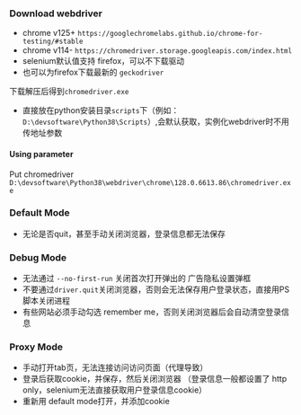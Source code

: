 ### Download webdriver
- chrome v125+ `https://googlechromelabs.github.io/chrome-for-testing/#stable`
- chrome v114- `https://chromedriver.storage.googleapis.com/index.html`
- selenium默认值支持 firefox，可以不下载驱动
- 也可以为firefox下载最新的 `geckodriver`

下载解压后得到`chromedriver.exe`
- 直接放在python安装目录`scripts`下（例如：`D:\devsoftware\Python38\Scripts`）,会默认获取，实例化webdriver时不用传地址参数

#### Using parameter
Put chromedriver `D:\devsoftware\Python38\webdriver\chrome\128.0.6613.86\chromedriver.exe`


### Default Mode
- 无论是否quit，甚至手动关闭浏览器，登录信息都无法保存

### Debug Mode
- 无法通过 `--no-first-run` 关闭首次打开弹出的 广告隐私设置弹框
- 不要通过`driver.quit`关闭浏览器，否则会无法保存用户登录状态，直接用PS脚本关闭进程
- 有些网站必须手动勾选 remember me，否则关闭浏览器后会自动清空登录信息

### Proxy Mode
- 手动打开tab页，无法连接访问访问页面（代理导致）
- 登录后获取cookie，并保存，然后关闭浏览器 （登录信息一般都设置了 http only，selenium无法直接获取用户登录信息cookie）
- 重新用 default mode打开，并添加cookie

